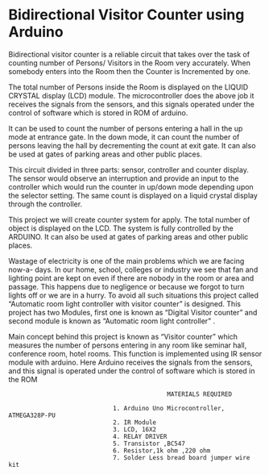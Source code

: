 # Bidirectional Visitor Counter using Arduino
Bidirectional visitor counter is a reliable circuit that takes over the
task of counting number of Persons/ Visitors in the Room very accurately.
When somebody enters into the Room then the Counter is Incremented by one.


 The total number of Persons inside the Room is displayed on the LIQUID
CRYSTAL display (LCD) module. The microcontroller does the above job it
receives the signals from the sensors, and this signals operated under the
control of software which is stored in ROM of arduino.


  It can be used to count the number of persons entering a hall in the up
mode at entrance gate. In the down mode, it can count the number of persons
leaving the hall by decrementing the count at exit gate. It can also be used at
gates of parking areas and other public places.


This circuit divided in three parts: sensor, controller and counter display.
The sensor would observe an interruption and provide an input to the
controller which would run the counter in up/down mode depending upon the
selector setting. The same count is displayed on a liquid crystal display
through the controller.


 This project we will create counter system for apply. The total number of
object is displayed on the LCD. The system is fully controlled by the
ARDUINO. It can also be used at gates of parking areas and other public
places.


 Wastage of electricity is one of the main problems which we are facing now-a-
days. In our home, school, colleges or industry we see that fan and lighting
point are kept on even if there are nobody in the room or area and passage.
This happens due to negligence or because we forgot to turn lights off or we
are in a hurry. To avoid all such situations this project called “Automatic room
light controller with visitor counter” is designed. This project has two
Modules, first one is known as “Digital Visitor counter” and second module is
known as “Automatic room light controller” .


 Main concept behind this project is known as “Visitor counter”
which measures the number of persons entering in any room like seminar hall,
conference room, hotel rooms. This function is implemented using IR sensor
module with arduino. Here Arduino receives the signals from the sensors, and
this signal is operated under the control of software which is stored in the
ROM


                                                MATERIALS REQUIRED

                                 1. Arduino Uno Microcontroller, ATMEGA328P-PU
                                 2. IR Module
                                 3. LCD, 16X2
                                 4. RELAY DRIVER
                                 5. Transistor ,BC547
                                 6. Resistor,1k ohm ,220 ohm
                                 7. Solder Less bread board jumper wire kit
